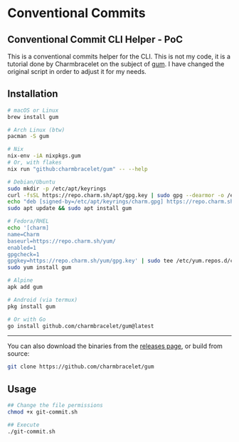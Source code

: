 # Conventional Commits

## Conventional Commit CLI Helper - PoC

This is a conventional commits helper for the CLI. This is not
my code, it is a tutorial done by Charmbracelet on the subject of
[gum](https://github.com/charmbracelet/gum). I have changed the original script in order to adjust it for my needs.

## Installation

```bash
# macOS or Linux
brew install gum

# Arch Linux (btw)
pacman -S gum

# Nix
nix-env -iA nixpkgs.gum
# Or, with flakes
nix run "github:charmbracelet/gum" -- --help

# Debian/Ubuntu
sudo mkdir -p /etc/apt/keyrings
curl -fsSL https://repo.charm.sh/apt/gpg.key | sudo gpg --dearmor -o /etc/apt/keyrings/charm.gpg
echo "deb [signed-by=/etc/apt/keyrings/charm.gpg] https://repo.charm.sh/apt/ * *" | sudo tee /etc/apt/sources.list.d/charm.list
sudo apt update && sudo apt install gum

# Fedora/RHEL
echo '[charm]
name=Charm
baseurl=https://repo.charm.sh/yum/
enabled=1
gpgcheck=1
gpgkey=https://repo.charm.sh/yum/gpg.key' | sudo tee /etc/yum.repos.d/charm.repo
sudo yum install gum

# Alpine
apk add gum

# Android (via termux)
pkg install gum

# Or with Go
go install github.com/charmbracelet/gum@latest
```
---

You can also download the binaries from the [releases page](https://github.com/charmbracelet/gum/releases), or build from source:

```bash
git clone https://github.com/charmbracelet/gum

```

## Usage

```bash
## Change the file permissions
chmod +x git-commit.sh

## Execute
./git-commit.sh
```
